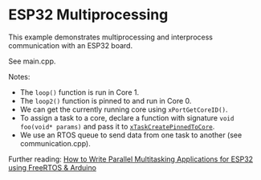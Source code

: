 # ESP32 Multiprocessing
This example demonstrates multiprocessing and interprocess communication with an ESP32 board.

See main.cpp.

Notes:
* The `loop()` function is run in Core 1.
* The `loop2()` function is pinned to and run in Core 0.
* We can get the currently running core using `xPortGetCoreID()`.
* To assign a task to a core, declare a function with signature `void foo(void* params)` and pass it to [`xTaskCreatePinnedToCore`](https://docs.espressif.com/projects/esp-idf/en/latest/esp32/api-reference/system/freertos_idf.html#_CPPv423xTaskCreatePinnedToCore14TaskFunction_tPCKcK22configSTACK_DEPTH_TYPEPCv11UBaseType_tPC12TaskHandle_tK10BaseType_t).
* We use an RTOS queue to send data from one task to another (see communication.cpp).

Further reading: [How to Write Parallel Multitasking Applications for ESP32 using FreeRTOS & Arduino](https://circuitstate.com/tutorials/how-to-write-parallel-multitasking-applications-for-esp32-using-freertos-arduino/)
